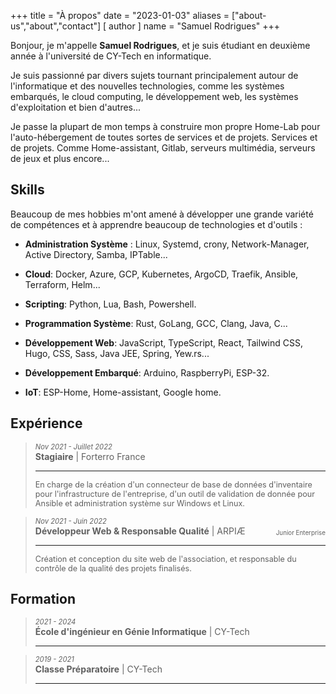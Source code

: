 +++
title = "À propos"
date = "2023-01-03"
aliases = ["about-us","about","contact"]
[ author ]
  name = "Samuel Rodrigues"
+++

<style>
.date {
  font-style: italic;
  font-size: .8em
}

.job-title {
  margin-top: 6px;
  margin-bottom: 6px;
  font-weight: normal;
}
.job-post {
  margin-top: 6px;
  margin-bottom: 6px;
  font-weight: bold;
}
.job-desc {
  font-size: .9em
}
.company-notes {
  padding-top: 6px;
  font-size: 0.7em;
}
.job-title-container {
  display: flex;
  justify-content: space-between;
  align-item: center;
}
</style>

Bonjour, je m'appelle **Samuel Rodrigues**, et je suis étudiant en deuxième année
à l'université de CY-Tech en informatique.

Je suis passionné par divers sujets tournant principalement autour de l'informatique
et des nouvelles technologies, comme les systèmes embarqués, le cloud computing,
le développement web, les systèmes d'exploitation et bien d'autres...

Je passe la plupart de mon temps à construire mon propre Home-Lab pour l'auto-hébergement
de toutes sortes de services et de projets. Services et de projets. Comme Home-assistant,
Gitlab, serveurs multimédia, serveurs de jeux et plus encore...

## Skills

Beaucoup de mes hobbies m'ont amené à développer une grande variété de compétences
et à apprendre beaucoup de technologies et d'outils :

- **Administration Système** : Linux, Systemd, crony, Network-Manager, Active Directory,
Samba, IPTable...

- **Cloud**: Docker, Azure, GCP, Kubernetes, ArgoCD,
Traefik, Ansible, Terraform, Helm...

- **Scripting**: Python, Lua, Bash, Powershell.

- **Programmation  Système**: Rust, GoLang, GCC, Clang, Java, C...

- **Développement Web**: JavaScript, TypeScript, React, Tailwind CSS, Hugo, CSS,
Sass, Java JEE, Spring, Yew.rs...

- **Développement Embarqué**: Arduino, RaspberryPi, ESP-32.

- **IoT**: ESP-Home, Home-assistant, Google home.

## Expérience

> <div>
>   <span class="date">Nov 2021 - Juillet 2022</span> <br>
>   <div class="job-title-container" >
>     <div>
>     <span class="job-post">Stagiaire</span> |
>     <span class="job-title">Forterro France</span>
>     </div>
>   </div>
>   <hr />
>   <p class="job-desc">
> En charge de la création d'un connecteur de base de données d'inventaire pour
> l'infrastructure de l'entreprise, d'un outil de validation de
> donnée pour Ansible et administration système sur Windows
> et Linux.
>   </p>
> </div>

> <div>
>   <span class="date">Nov 2021 - Juin 2022</span> <br>
>   <div class="job-title-container" >
>     <div>
>     <span class="job-post">Développeur Web & Responsable Qualité</span> |
>     <span class="job-title">ARPIÆ</span>
>     </div>
>     <span class="company-notes">Junior Enterprise</span>
>   </div>
>   <hr />
>   <p class="job-desc">
>     Création et conception du site web de l'association, et responsable du contrôle
>     de la qualité des projets finalisés.
>   </p>
> </div>

## Formation

> <div>
>   <span class="date">2021 - 2024</span> <br>
>   <div class="job-title-container" >
>     <div>
>     <span class="job-post">École d'ingénieur en Génie Informatique</span> |
>     <span class="job-title">CY-Tech</span>
>     </div>
>   </div>
>   <hr />
>   <p class="job-desc">
>   </p>
> </div>

> <div>
>   <span class="date">2019 - 2021</span> <br>
>   <div class="job-title-container" >
>     <div>
>     <span class="job-post">Classe Préparatoire</span> |
>     <span class="job-title">CY-Tech</span>
>     </div>
>   </div>
>   <hr />
>   <p class="job-desc">
>   </p>
> </div>
